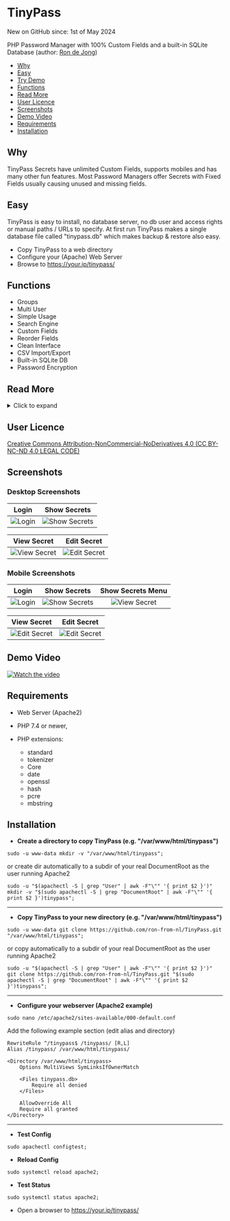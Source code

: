 # TinyPass

New on GitHub since: 1st of May 2024

PHP Password Manager with 100% Custom Fields and a built-in SQLite Database (author: [Ron de Jong](https://www.tiny-server.com/#contact))

<!-- MDTOC maxdepth:2 firsth1:0 numbering:0 flatten:0 bullets:1 updateOnSave:1 -->

- [Why](#why)
- [Easy](#easy)
- [Try Demo](https://www.tiny-server.com/web/share/drive/public/tinypass/index.php)
- [Functions](#functions)
- [Read More](#read-more)
- [User Licence](#user-licence)
- [Screenshots](#screenshots)
- [Demo Video](#demo-video)
- [Requirements](#requirements)
- [Installation](#installation)

<!-- MDTOC -->


## Why

TinyPass Secrets have unlimited Custom Fields, supports mobiles and has many other fun features.
Most Password Managers offer Secrets with Fixed Fields usually causing unused and missing fields.


## Easy

TinyPass is easy to install, no database server, no db user and access rights or manual paths / URLs to specify.
At first run TinyPass makes a single database file called "tinypass.db" which makes backup & restore also easy.

- Copy TinyPass to a web directory
- Configure your (Apache) Web Server
- Browse to https://your.ip/tinypass/


## Functions

- Groups
- Multi User
- Simple Usage
- Search Engine
- Custom Fields
- Reorder Fields
- Clean Interface
- CSV Import/Export
- Built-in SQLite DB
- Password Encryption

## Read More

<details>
<summary>Click to expand</summary>

## Description

### Secrets

New Secrets start with just a Name and an optional Group. Then add, change or remove just the Fields you need and rearrange their order as you wish.

### Fields

Field Types:

URL - Link that also opens a browser	<br />
Mail - Email address (can be a Login)	<br />
Pass - Password Field (encrypted)		<br />
Text - General purpose text field		<br />
Note - Multi-line resizable textarea	<br />

### Groups

Optionally, Secrets can be members of a "Group" selected from a list. The group selection field is editable and non-existent groups are automatically added to the user's groups, making group management easy.

### Search

Search within Secrets and Fields, optionally filtered by Group, so you can find your Secrets in an instant (SQL wildcards "_" and "%" are supported).

### Sort

You can sort all columns in "Show Secrets", "Show Groups" and "Show Users" in ascending and descending order. Sorting the first "Id" column can be handy when you need to remove the last CSV import.

### Select

You can select multiple records in "Show Secrets", "Show Groups" and "Show Users" for deletion or CSV export. 

### Users

By default there are two users named **User: "admin"** (role: "Admin") and **User: "tiny"** (role: "User"). Admins can also add, change, or delete users.
When an Admin deletes a user then all user-related Secrets and Groups are deleted. Admins cannot read other user Secrets and cannot delete users: "admin", "tiny".
When a user performs a Password Change, then all Password Fields are re-encrypted. TinyPass also has a Shell interface that enables automated Password Changes.  

### Import / Export

TinyPass supports CSV Import / Export (with automatic format recognition) and is compatible with more than 10 different password manager formats, including various browsers and other well-known formats.
The group filter is also useful here, allowing you to export only Secrets being a member of a certain Group for instance when using Groups as names of people for whom you keep Secrets.

### Security

Password fields are AES-256-CTR encrypted in the database with a SHA512 hash key of your user password (not written anywhere), so remember your password!

### Other

TinyPass is designed with performance in mind and also supports mobile screens.

</details>


## User Licence

[Creative Commons Attribution-NonCommercial-NoDerivatives 4.0 (CC BY-NC-ND 4.0 LEGAL CODE)](https://creativecommons.org/licenses/by-nc-nd/4.0/legalcode.en)


## Screenshots


### Desktop Screenshots

Login                                                           |  Show Secrets
:--------------------------------------------------------------:|:-------------------------------------------------------------:
![Login](/img/01-tinypass.png?raw=true "Login")                 |  ![Show Secrets](/img/02-tinypass.png?raw=true "Show Secrets")

View Secret                                                     |  Edit Secret
:--------------------------------------------------------------:|:-------------------------------------------------------------:
![View Secret](/img/03-tinypass.png?raw=true "View Secret")     |  ![Edit Secret](/img/04-tinypass.png?raw=true "Edit Secret")


### Mobile Screenshots

Login                                                           |  Show Secrets                                                 |Show Secrets Menu                                              
:--------------------------------------------------------------:|:-------------------------------------------------------------:|:-------------------------------------------------------------:
![Login](/img/05-tinypass.jpg?raw=true "Login")                 |  ![Show Secrets](/img/06-tinypass.jpg?raw=true "Show Secrets")|![View Secret](/img/07-tinypass.jpg?raw=true "View Secret")    

|  View Secret                                                  |  Edit Secret                                                  |
|:-------------------------------------------------------------:|:-------------------------------------------------------------:|
|  ![Edit Secret](/img/08-tinypass.jpg?raw=true "Edit Secret")  |  ![Edit Secret](/img/09-tinypass.jpg?raw=true "Edit Secret")  |

## Demo Video

[![Watch the video](/img/01-tinypass.png)](https://www.tiny-server.com/desktop/video/07-tinypass-manager.m4v)


## Requirements

* Web Server (Apache2)
* PHP 7.4 or newer,
* PHP extensions:
  
  * standard
  * tokenizer
  * Core
  * date
  * openssl
  * hash
  * pcre
  * mbstring


## Installation

- **Create a directory to copy TinyPass (e.g. "/var/www/html/tinypass")**

```
sudo -u www-data mkdir -v "/var/www/html/tinypass";
```

or create dir automatically to a subdir of your real DocumentRoot as the user running Apache2

```
sudo -u "$(apachectl -S | grep "User" | awk -F"\"" '{ print $2 }')" mkdir -v "$(sudo apachectl -S | grep "DocumentRoot" | awk -F"\"" '{ print $2 }')tinypass";
```

---

- **Copy TinyPass to your new directory (e.g. "/var/www/html/tinypass")**

```
sudo -u www-data git clone https://github.com/ron-from-nl/TinyPass.git "/var/www/html/tinypass";
```

or copy automatically to a subdir of your real DocumentRoot as the user running Apache2

```
sudo -u "$(apachectl -S | grep "User" | awk -F"\"" '{ print $2 }')" git clone https://github.com/ron-from-nl/TinyPass.git "$(sudo apachectl -S | grep "DocumentRoot" | awk -F"\"" '{ print $2 }')tinypass";
```

---

- **Configure your webserver (Apache2 example)**

```
sudo nano /etc/apache2/sites-available/000-default.conf
```

Add the following example section (edit alias and directory)

```
RewriteRule ^/tinypass$ /tinypass/ [R,L]
Alias /tinypass/ /var/www/html/tinypass/

<Directory /var/www/html/tinypass>
	Options MultiViews SymLinksIfOwnerMatch

	<Files tinypass.db>
		Require all denied
	</Files>
	
	AllowOverride All
	Require all granted
</Directory>
```

---

- **Test Config**

```
sudo apachectl configtest;
```

- **Reload Config**

```
sudo systemctl reload apache2;
```

- **Test Status**

```
sudo systemctl status apache2;
```

- Open a browser to https://your.ip/tinypass/


